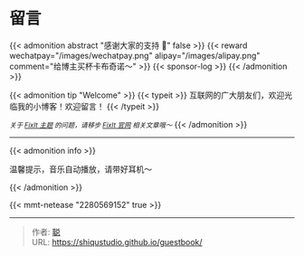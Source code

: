 # 留言


{{< admonition abstract "感谢大家的支持 🙏"  false >}}
{{< reward wechatpay="/images/wechatpay.png" alipay="/images/alipay.png" comment="给博主买杯卡布奇诺～" >}}
{{< sponsor-log >}}
{{< /admonition >}}

{{< admonition tip "Welcome" >}}
{{< typeit >}}
互联网的广大朋友们，欢迎光临我的小博客！欢迎留言！
{{< /typeit >}}

<small>_关于 [FixIt 主题](https://github.com/hugo-fixit/FixIt) 的问题，请移步 [FixIt 官网](https://fixit.lruihao.cn) 相关文章哦～_</small>
{{< /admonition >}}

---

{{< admonition info >}}

温馨提示，音乐自动播放，请带好耳机～

 {{< /admonition >}}

{{< mmt-netease "2280569152" true >}}


---

> 作者: [聪](https://shiqustudio.github.io/)  
> URL: https://shiqustudio.github.io/guestbook/  

